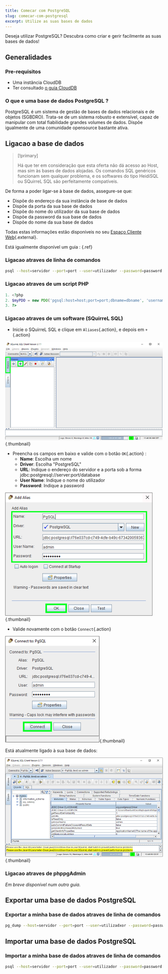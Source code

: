 ```yaml
---
title: Comecar com PostgreSQL
slug: comecar-com-postgresql
excerpt: Utilize as suas bases de dados
---
```


Deseja utilizar PostgreSQL? Descubra como criar e gerir facilmente as suas bases de dados!


## Generalidades

### Pre-requisitos

- Uma instância CloudDB
- Ter consultado [o guia CloudDB](../comecar-com-clouddb/)

### O que e uma base de dados PostgreSQL ?
PostgreSQL é um sistema de gestão de bases de dados relacionais e de objetos (SGBDRO). Trata-se de um sistema robusto e extensível, capaz de manipular com total fiabilidade grandes volumes de dados. Dispõe igualmente de uma comunidade opensource bastante ativa.


## Ligacao a base de dados


> [!primary]
>
> Há que ter em consideração que esta oferta não dá acesso ao Host, mas sim às bases de dados alojadas. Os comandos SQL genéricos funcionam sem qualquer problema, e os softwares do tipo HeidiSQL ou SQuirreL SQL são perfeitamente compatíveis.
> 

De forma a poder ligar-se à base de dados, assegure-se que:

- Dispõe do endereço da sua instância de base de dados
- Dispõe da porta da sua base de dados
- Dispõe do nome do utilizador da sua base de dados
- Dispõe da password da sua base de dados
- Dispõe do nome da sua base de dados

Todas estas informações estão disponíveis no seu [Espaço Cliente Web](https://www.ovh.com/manager/web/){.external}.

Está igualmente disponível um guia : [](debuter-avec-clouddbguide.pt-pt.md){.ref}


### Ligacao atraves de linha de comandos

```bash
psql --host=servidor --port=port --user=utilizador --password=password nome_da_base
```


### Ligacao atraves de um script PHP

```php
1. <?php
2. $myPDO = new PDO('pgsql:host=host;port=port;dbname=dbname', 'username', 'password');
3. ?>
```


### Ligacao atraves de um software (SQuirreL SQL)
- Inicie o SQuirreL SQL e clique em `Aliases`{.action}, e depois em `+`{.action}


![launch SQuirreL SQL](images/1.PNG){.thumbnail}

- Preencha os campos em baixo e valide com o botão `OK`{.action} :
    - **Name**: Escolha um nome
    - **Driver**: Escolha "PostgreSQL"
    - **URL**: Indique o endereço do servidor e a porta sob a forma jdbc:postgresql://server:port/database
    - **User Name**: Indique o nome do utilizador
    - **Password**: Indique a password


![config connection](images/2.PNG){.thumbnail}

- Valide novamente com o botão `Connect`{.action}


![valid connection](images/3.PNG){.thumbnail}

Está atualmente ligado à sua base de dados:


![config connection](images/4.PNG){.thumbnail}


### Ligacao atraves de phppgAdmin
*Em breve disponível num outro guia.*


## Exportar uma base de dados PostgreSQL

### Exportar a minha base de dados atraves de linha de comandos

```bash
pg_dump --host=servidor --port=port --user=utilizadxor --password=password nome_da_base > nome_da_base.sql
```


## Importar uma base de dados PostgreSQL

### Importar a minha base de dados atraves de linha de comandos

```bash
psql --host=servidor --port=port --user=utilizador --password=password nome_da_base < nome_da_base.sql
```

